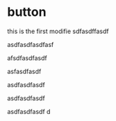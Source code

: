 # button
this is the first modifie
sdfasdffasdf

asdfasdfasdfasf




afsdfasdfasdf

asfasdfasdf

asdfasdfasdf

asdfasdfasdf

asdfasdfasdf
d

